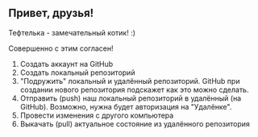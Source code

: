 ## Привет, друзья! ##

Тефтелька - замечательный котик! :)

Совершенно с этим согласен!


1. Создать аккаунт на GitHub
2. Создать локальный репозиторий
3. "Подружить" локальный и удалённый репозиторий. GitHub при создании нового репозитория подскажет как это можно сделать.
4. Отправить (push) наш локальный репозиторий в удалённый (на GitHub). Возможно, нужна будет авторизация на "Удалёнке".
5. Провести изменения с другого компьютера
6. Выкачать (pull) актуальное состояние из удалённого репозитория